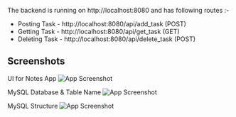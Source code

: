 The backend is running on http://localhost:8080 and has following routes :- 

* Posting Task - http://localhost:8080/api/add_task (POST)
* Getting Task - http://localhost:8080/api/get_task (GET)
* Deleting Task - http://localhost:8080/api/delete_task (POST)

## Screenshots

UI for Notes App
![App Screenshot](https://i.stack.imgur.com/ckEhj.png)

MySQL Database & Table Name
![App Screenshot](https://i.stack.imgur.com/5okXq.png)

MySQL Structure
![App Screenshot](https://i.stack.imgur.com/u6Xcg.png)
